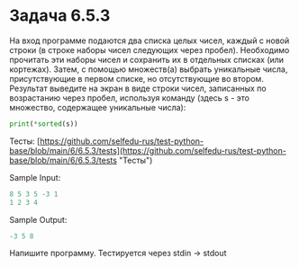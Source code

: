 # Задача 6.5.3

На вход программе подаются два списка целых чисел, каждый с новой строки (в строке наборы чисел следующих через пробел). Необходимо прочитать эти наборы чисел и сохранить их в отдельных списках (или кортежах). Затем, с помощью множеств(а) выбрать уникальные числа, присутствующие в первом списке, но отсутствующие во втором. Результат выведите на экран в виде строки чисел, записанных по возрастанию через пробел, используя команду (здесь s - это множество, содержащее уникальные числа):

```python
print(*sorted(s))
```

Тесты: [https://github.com/selfedu-rus/test-python-base/blob/main/6/6.5.3/tests](https://github.com/selfedu-rus/test-python-base/blob/main/6/6.5.3/tests "Тесты")

Sample Input:

```python
8 5 3 5 -3 1
1 2 3 4
```

Sample Output:

```python
-3 5 8
```

Напишите программу. Тестируется через stdin → stdout
